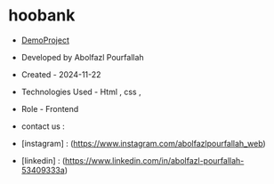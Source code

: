 # hoobank
 - <a href="https://github.com/AbolfazlPourfallah-web/hoobank.git">DemoProject</a><br>
 
 - Developed by Abolfazl Pourfallah

- Created - 2024-11-22

- Technologies Used - Html , css ,

- Role - Frontend


-  contact us :
- [instagram] : (https://www.instagram.com/abolfazlpourfallah_web)
- [linkedin] : (https://www.linkedin.com/in/abolfazl-pourfallah-53409333a)



